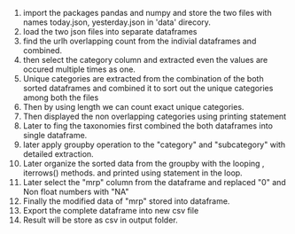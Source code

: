 1. import the packages pandas and numpy and store the two files with names today.json, yesterday.json in 'data' direcory.
2. load the two json files into separate dataframes
3. find the urlh overlapping count from the indivial dataframes and combined.
4. then select the category column and extracted even the values are occured multiple times as one.
5. Unique categories are extracted from the combination of the both sorted dataframes and combined it to sort out the unique categories among both the files
6. Then by using length we can count exact unique categories.
7. Then displayed the non overlapping categories using printing statement
8. Later to fing the taxonomies first combined the both dataframes into single dataframe.
8. later apply groupby operation to the "category" and "subcategory" with detailed extraction.
9. Later organize the sorted data from the groupby with the looping , iterrows() methods. and printed using statement in the loop.
10. Later select the "mrp" column from the dataframe and replaced "0" and Non float numbers with "NA"
11. Finally the modified data of "mrp" stored into dataframe.
12. Export the complete dataframe into new csv file 
13. Result will be store as csv in output folder.
